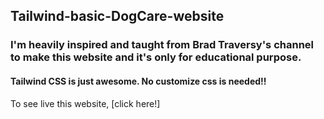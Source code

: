 ## Tailwind-basic-DogCare-website

### I'm heavily inspired and taught from Brad Traversy's channel to make this website and it's only for educational purpose.

#### Tailwind CSS is just awesome. No customize css is needed!!

To see live this website, [click here!]
